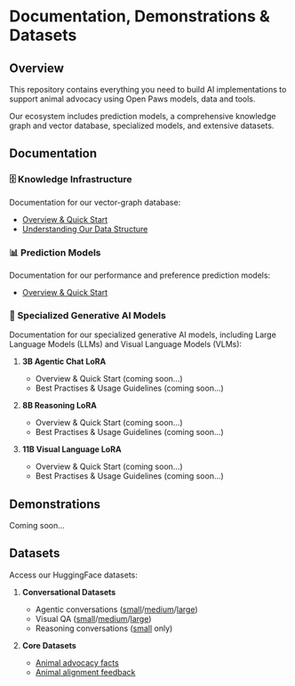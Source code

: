 # Documentation, Demonstrations & Datasets

## Overview
This repository contains everything you need to build AI implementations to support animal advocacy using Open Paws models, data and tools. 

Our ecosystem includes prediction models, a comprehensive knowledge graph and vector database, specialized models, and extensive datasets.

## Documentation

### 🗄️ Knowledge Infrastructure
Documentation for our vector-graph database:

   - [Overview & Quick Start](Knowledge/README.md)
   - [Understanding Our Data Structure](Knowledge/Data_Structure.md)

### 📊 Prediction Models
Documentation for our performance and preference prediction models:

- [Overview & Quick Start](Predictions/README.md)

### 🤖 Specialized Generative AI Models
Documentation for our specialized generative AI models, including Large Language Models (LLMs) and Visual Language Models (VLMs):

1. **3B Agentic Chat LoRA**
   - Overview & Quick Start (coming soon...)
   - Best Practises & Usage Guidelines (coming soon...)

2. **8B Reasoning LoRA**
   - Overview & Quick Start (coming soon...)
   - Best Practises & Usage Guidelines (coming soon...)

3. **11B Visual Language LoRA**
   - Overview & Quick Start (coming soon...)
   - Best Practises & Usage Guidelines (coming soon...)

## Demonstrations

Coming soon...

## Datasets
Access our HuggingFace datasets:

1. **Conversational Datasets**
   - Agentic conversations ([small](https://huggingface.co/datasets/open-paws/agentic_conversations_small)/[medium](https://huggingface.co/datasets/open-paws/agentic_conversations_medium)/[large](https://huggingface.co/datasets/open-paws/agentic_conversations_large))
   - Visual QA ([small](https://huggingface.co/datasets/open-paws/visual_qa_small)/[medium](https://huggingface.co/datasets/open-paws/visual_qa_medium)/[large](https://huggingface.co/datasets/open-paws/visual_qa_large))
   - Reasoning conversations ([small](https://huggingface.co/datasets/open-paws/reasoning_conversations_small) only)

2. **Core Datasets**
   - [Animal advocacy facts](https://huggingface.co/datasets/open-paws/animal_advocacy_facts)
   - [Animal alignment feedback](https://huggingface.co/datasets/open-paws/animal_alignment_feedback)
